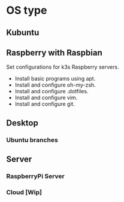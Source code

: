# OS type

## Kubuntu
## Raspberry with Raspbian

Set configurations for k3s Raspberry servers. 
- Install basic programs using apt. 
- Install and configure oh-my-zsh. 
- Install and configure .dotfiles.
- Install and configure vim. 
- Install and configure git.

## Desktop
### Ubuntu branches

## Server

### RaspberryPi Server
### Cloud [Wip]
